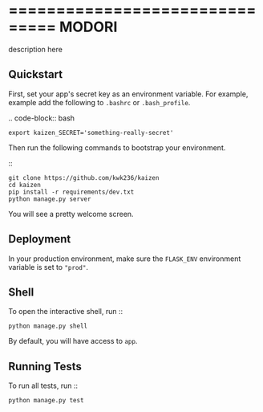 ===============================
MODORI
===============================

description here


Quickstart
----------

First, set your app's secret key as an environment variable. For example, example add the following to ``.bashrc`` or ``.bash_profile``.

.. code-block:: bash

    export kaizen_SECRET='something-really-secret'


Then run the following commands to bootstrap your environment.


::

    git clone https://github.com/kwk236/kaizen
    cd kaizen
    pip install -r requirements/dev.txt
    python manage.py server

You will see a pretty welcome screen.




Deployment
----------

In your production environment, make sure the ``FLASK_ENV`` environment variable is set to ``"prod"``.


Shell
-----

To open the interactive shell, run ::

    python manage.py shell

By default, you will have access to ``app``.


Running Tests
-------------

To run all tests, run ::

    python manage.py test
